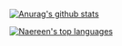 [![Anurag's github stats](https://github-readme-stats.vercel.app/api?username=whitemithrandir&theme=blue-green)](https://github.com/anuraghazra/github-readme-stats)

[![Naereen's top languages](https://github-readme-stats.vercel.app/api/top-langs/?username=whitemithrandir&theme=blue-green)](https://github.com/anuraghazra/github-readme-stats)
